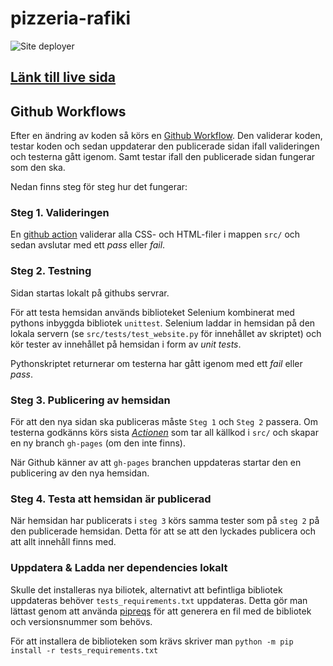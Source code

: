 # pizzeria-rafiki
![Site deployer](https://github.com/NTIG-Uppsala/pizzeria-rafiki/actions/workflows/deployment.yml/badge.svg)


## [Länk till live sida](https://ntig-uppsala.github.io/pizzeria-rafiki/)

## Github Workflows
Efter en ändring av koden så körs en [Github Workflow](https://github.com/NTIG-Uppsala/pizzeria-rafiki/tree/main/.github/workflows/deployment.yml). Den validerar koden, testar koden och sedan uppdaterar den publicerade sidan ifall valideringen och testerna gått igenom. Samt testar ifall den publicerade sidan fungerar som den ska.

Nedan finns steg för steg hur det fungerar:
### Steg 1. Valideringen
En [github action](https://github.com/linus-jansson/html5validator-action) validerar alla CSS- och HTML-filer i mappen `src/` och sedan avslutar med ett *pass* eller *fail*.

### Steg 2. Testning
Sidan startas lokalt på githubs servrar.

För att testa hemsidan används biblioteket Selenium kombinerat med pythons inbyggda bibliotek `unittest`. Selenium laddar in hemsidan på den lokala servern (se `src/tests/test_website.py` för innehållet av skriptet) och kör tester av innehållet på hemsidan i form av *unit tests*.

Pythonskriptet returnerar om testerna har gått igenom med ett *fail* eller *pass*.

### Steg 3. Publicering av hemsidan
För att den nya sidan ska publiceras måste `Steg 1` och `Steg 2` passera. Om testerna godkänns körs sista [*Actionen*](https://github.com/linus-jansson/github-pages-deploy-action) som tar all källkod i `src/` och skapar en ny branch `gh-pages` (om den inte finns).

När Github känner av att `gh-pages` branchen uppdateras startar den en publicering av den nya hemsidan.
### Steg 4. Testa att hemsidan är publicerad
När hemsidan har publicerats i `steg 3` körs samma tester som på `steg 2` på den publicerade hemsidan. Detta för att se att den lyckades publicera och att allt innehåll finns med.

### Uppdatera & Ladda ner dependencies lokalt
Skulle det installeras nya biliotek, alternativt att befintliga bibliotek uppdateras behöver `tests_requirements.txt` uppdateras. Detta gör man lättast genom att använda [pipreqs](https://pypi.org/project/pipreqs/) för att generera en fil med de bibliotek och versionsnummer som behövs.

För att installera de biblioteken som krävs skriver man `python -m pip install -r tests_requirements.txt`  
